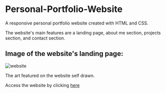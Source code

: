 # Personal-Portfolio-Website
A responsive personal portfolio website created with HTML and CSS.

The website's main features are a landing page, about me section, projects section, and contact section.

## Image of the website's landing page:
![website](https://user-images.githubusercontent.com/82919096/211708127-5f8137bb-cf5b-4656-b0b1-035bc0e289ed.PNG)

The art featured on the website self drawn.

Access the website by clicking [here](https://giovannager.github.io/)
